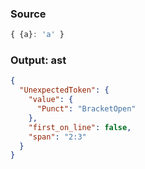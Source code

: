 ### Source
```js parse:expr
{ {a}: 'a' }
```

### Output: ast
```json
{
  "UnexpectedToken": {
    "value": {
      "Punct": "BracketOpen"
    },
    "first_on_line": false,
    "span": "2:3"
  }
}
```
